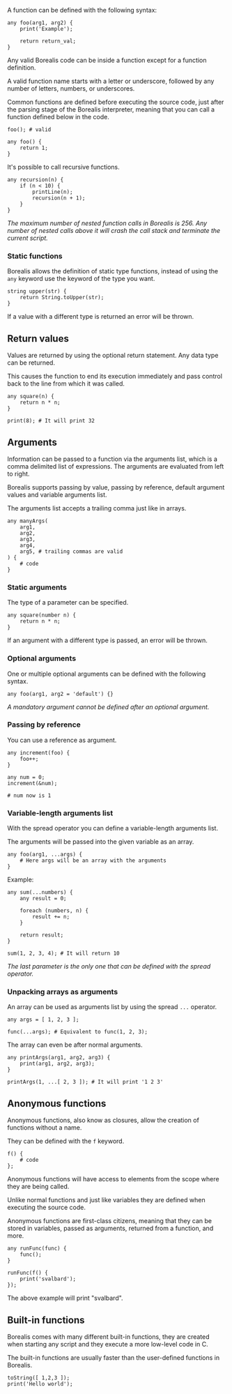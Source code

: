 A function can be defined with the following syntax:

```borealis
any foo(arg1, arg2) {
    print('Example');

    return return_val;
}
```

Any valid Borealis code can be inside a function except for a function definition.

A valid function name starts with a letter or underscore, followed by any number of letters, numbers, or underscores.

Common functions are defined before executing the source code, just after the parsing stage of the Borealis interpreter, meaning that you can call a function defined below in the code.

```borealis
foo(); # valid

any foo() {
    return 1;
}
```

It's possible to call recursive functions.

```borealis
any recursion(n) {
    if (n < 10) {
        printLine(n);
        recursion(n + 1);
    }
}
```

_The maximum number of nested function calls in Borealis is 256. Any number of nested calls above it will crash the call stack and terminate the current script._

### Static functions

Borealis allows the definition of static type functions, instead of using the `any` keyword use the keyword of the type you want.

```borealis
string upper(str) {
    return String.toUpper(str);
}
```

If a value with a different type is returned an error will be thrown.

## Return values

Values are returned by using the optional return statement. Any data type can be returned.

This causes the function to end its execution immediately and pass control back to the line from which it was called.

```borealis
any square(n) {
    return n * n;
}

print(8); # It will print 32
```

## Arguments

Information can be passed to a function via the arguments list, which is a comma delimited list of expressions. The arguments are evaluated from left to right.

Borealis supports passing by value, passing by reference, default argument values and variable arguments list.

The arguments list accepts a trailing comma just like in arrays.

```borealis
any manyArgs(
    arg1,
    arg2,
    arg3,
    arg4,
    arg5, # trailing commas are valid
) {
    # code
}
```

### Static arguments

The type of a parameter can be specified.

```borealis
any square(number n) {
    return n * n;
}
```

If an argument with a different type is passed, an error will be thrown.

### Optional arguments

One or multiple optional arguments can be defined with the following syntax.

```borealis
any foo(arg1, arg2 = 'default') {}
```

_A mandatory argument cannot be defined after an optional argument._

### Passing by reference

You can use a reference as argument.

```borealis
any increment(foo) {
    foo++;
}

any num = 0;
increment(&num);

# num now is 1
```

### Variable-length arguments list

With the spread operator you can define a variable-length arguments list.

The arguments will be passed into the given variable as an array.

```borealis
any foo(arg1, ...args) {
    # Here args will be an array with the arguments
}
```

Example:

```borealis
any sum(...numbers) {
    any result = 0;

    foreach (numbers, n) {
        result += n;
    }

    return result;
}

sum(1, 2, 3, 4); # It will return 10
```

_The last parameter is the only one that can be defined with the spread operator._

### Unpacking arrays as arguments

An array can be used as arguments list by using the spread `...` operator.

```borealis
any args = [ 1, 2, 3 ];

func(...args); # Equivalent to func(1, 2, 3);
```

The array can even be after normal arguments.

```borealis
any printArgs(arg1, arg2, arg3) {
    print(arg1, arg2, arg3);
}

printArgs(1, ...[ 2, 3 ]); # It will print '1 2 3'
```

## Anonymous functions

Anonymous functions, also know as closures, allow the creation of functions without a name.

They can be defined with the `f` keyword.

```borealis
f() {
    # code
};
```

Anonymous functions will have access to elements from the scope where they are being called.

Unlike normal functions and just like variables they are defined when executing the source code.

Anonymous functions are first-class citizens, meaning that they can be stored in variables, passed as arguments, returned from a function, and more.

```borealis
any runFunc(func) {
    func();
}

runFunc(f() {
    print('svalbard');
});
```

The above example will print "svalbard".

## Built-in functions

Borealis comes with many different built-in functions, they are created when starting any script and they execute a more low-level code in C.

The built-in functions are usually faster than the user-defined functions in Borealis.

```borealis
toString([ 1,2,3 ]);
print('Hello world');
```
